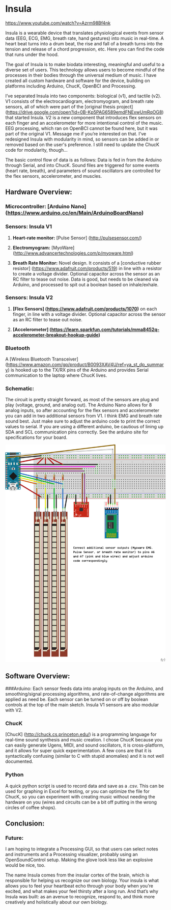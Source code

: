 # Insula 

https://www.youtube.com/watch?v=Azrm98Bf4nk

Insula is a wearable device that translates physiological events from sensor data (EEG, ECG, EMG, breath rate, hand gestures) into music in real-time. A heart beat turns into a drum beat, the rise and fall of a breath turns into the tension and release of a chord progression, etc. Here you can find the code that runs under the hood. 

The goal of Insula is to make biodata interesting, meaningful and useful to a diverse set of users. This technology allows users to become mindful of the processes in their bodies through the universal medium of music. I have created all custom hardware and software for the device, building on platforms including Arduino, ChucK, OpenBCI and Processing. 

I’ve separated Insula into two components: biological (v1), and tactile (v2). V1 consists of the electrocardiogram, electromyogram, and breath rate sensors, all of which were part of the [original thesis project] (https://drive.google.com/open?id=0B-Kp5PAG6589emdFNExwUmRqOG8)
that started Insula. V2 is a new component that introduces flex sensors on each finger and an accelerometer for more intentional control of the music. EEG processing, which ran on OpenBCI cannot be found here, but it was part of the original V1. Message me if you’re interested on that. I've redesigned Insula with modularity in mind, so sensors can be added in or removed based on the user's preference. I still need to update the ChucK code for modularity, though... 
 
The basic control flow of data is as follows: Data is fed in from the Arduino through Serial, and into ChucK. Sound files are triggered for some events (heart rate, breath), and parameters of sound oscillators are controlled for the flex sensors, accelerometer, and muscles. 
 
## Hardware Overview:

### **Microcontroller:** [Arduino Nano] (https://www.arduino.cc/en/Main/ArduinoBoardNano)

### **Sensors: Insula V1**

1. **Heart-rate monitor:** [Pulse Sensor] (http://pulsesensor.com/)

2. **Electromyogram:** [MyoWare] (http://www.advancertechnologies.com/p/myoware.html)

3. **Breath Rate Monitor:** Novel design. It consists of a [conductive rubber resistor] (https://www.adafruit.com/products/519) in line with a resistor to create a voltage divider. Optional capacitor across the sensor as an RC filter to tease out noise. Data is good, but needs to be cleaned via Arduino, and processed to spit out a boolean based on inhale/exhale. 

### Sensors: Insula V2
1. **[Flex Sensors] (https://www.adafruit.com/products/1070)** on each finger, in line with a voltage divider. Optional capacitor across the sensor as an RC filter to tease out noise. 

2. **[Accelerometer] (https://learn.sparkfun.com/tutorials/mma8452q-accelerometer-breakout-hookup-guide)**

### Bluetooth 
A  [Wireless Bluetooth Transceiver] (https://www.amazon.com/gp/product/B0093XAV4U/ref=ya_st_dp_summary) is hooked up to the TX/RX pins of the Arduino and provides Serial communication to the laptop where ChucK lives. 

### Schematic: 
The circuit is pretty straight forward, as most of the sensors are plug and play (voltage, ground, and analog out). The Arduino Nano allows for 8 analog inputs, so after accounting for the flex sensors and accelerometer you can add in two additional sensors from V1. I think EMG and breath rate sound best. Just make sure to adjust the arduino code to print the correct values to serial. If you are using a different arduino, be cautious of lining up SDA and SCL communication pins correctly. See the arduino site for specifications for your board. 

![schematic](/documentation/insulaSchematic_2.png)

## Software Overview: 
###Arduino: 
Each sensor feeds data into analog inputs on the Arduino, and smoothing/signal processing algorithms, and rate-of-change algorithms are applied as need be. Each sensor can be turned on or off by boolean controls at the top of the main sketch. Insula V1 sensors are also modular with V2. 

### ChucK 
[ChucK] (http://chuck.cs.princeton.edu/) is a  programming language for real-time sound synthesis and music creation. I chose ChucK because you can easily generate Ugens, MIDI, and sound oscillators, it is cross-platform, and it allows for super quick experimentation. A few cons are that it is syntactically confusing (similar to C with stupid anomalies) and it is not well documented. 

### Python 
A quick python script is used to record data and save as a .csv. This can be used for graphing in Excel for testing, or you can optimize the file for ChucK, so you can experiment with creating music without needing the hardware on you (wires and circuits can be a bit off putting in the wrong circles of coffee shops). 

## Conclusion: 

### Future: 
I am hoping to integrate a Processing GUI, so that users can select notes and instruments and a Processing visualizer, probably using an OpenSoundControl setup. Making the glove look less like an explosive would be nice, too. 

The name Insula comes from the insular cortex of the brain, which is responsible for helping us recognize our own biology. Your insula is what allows you to feel your heartbeat echo through your body when you’re excited, and what makes your feel thirsty after a long run. And that’s why Insula was built: as an avenue to recognize, respond to, and think more creatively and holistically about our own biology.
